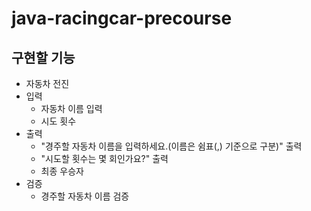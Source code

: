 # java-racingcar-precourse

## 구현할 기능
- 자동차 전진
- 입력
    - 자동차 이름 입력
    - 시도 횟수
- 출력
    - "경주할 자동차 이름을 입력하세요.(이름은 쉼표(,) 기준으로 구분)" 출력
    - "시도할 횟수는 몇 회인가요?" 출력
    - 최종 우승자
- 검증
    - 경주할 자동차 이름 검증